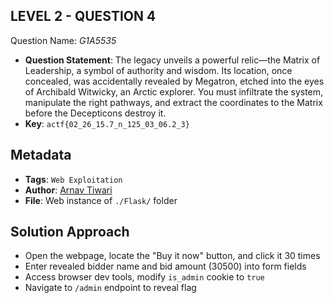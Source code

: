 ## LEVEL 2 - QUESTION 4

Question Name: _G1A5535_

- **Question Statement**: The legacy unveils a powerful relic—the Matrix of Leadership, a symbol of authority and wisdom. Its location, once concealed, was accidentally revealed by Megatron, etched into the eyes of Archibald Witwicky, an Arctic explorer. You must infiltrate the system, manipulate the right pathways, and extract the coordinates to the Matrix before the Decepticons destroy it.
- **Key**: `actf{02_26_15.7_n_125_03_06.2_3}`

## Metadata
- **Tags**: `Web Exploitation`
- **Author**: [Arnav Tiwari](https://github.com/ArnDev7)
- **File**: Web instance of `./Flask/` folder

## Solution Approach
- Open the webpage, locate the "Buy it now" button, and click it 30 times
- Enter revealed bidder name and bid amount (30500) into form fields
- Access browser dev tools, modify `is_admin` cookie to `true`
- Navigate to `/admin` endpoint to reveal flag
